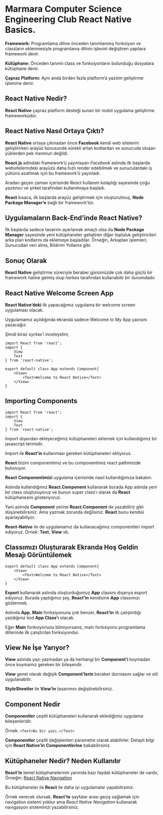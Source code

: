 # Marmara Computer Science Engineering Club React Native Basics.

**Framework:** Programlama diline önceden tanımlanmış fonksiyon ve classların eklenmesiyle programlama dilinin işlevini değiştiren yapılara framework denir.

**Kütüphane:** Önceden tanımlı class ve fonksiyonların bulunduğu dosyalara kütüphane denir.

**Çapraz Platform:** Aynı anda birden fazla platform’a yazılım geliştirme işlemine denir.

## React Native Nedir?

**React Native** çapraz platform desteği sunan bir mobil uygulama geliştirme frameworküdür.

## React Native Nasıl Ortaya Çıktı?

**React Native** ortaya çıkmadan önce **Facebook** kendi web sitelerini geliştirirken arayüz konusunda sürekli artan kodlardan ve sunucuda oluşan yüklerden pek memnun değildi.

**React.js** adındaki framework’ü yayınlayan *Facebook* aslında ilk başlarda websitelerindeki arayüzü daha hızlı render edebilmek ve sunuculardaki iş yükünü azaltmak için bu framework’ü yayınladı.

Aradan geçen zaman içerisinde *React* kullanım kolaylığı sayesinde çoğu yazılımcı ve şirket tarafından kullanılmaya başladı.

**React** kısaca, ilk başlarda arayüz geliştirmek için oluşturulmuş, **Node Package Manager’e** bağlı bir framework’tür.

## Uygulamaların Back-End’inde React Native?

İlk başlarda sadece tasarımı ayarlamak amaçlı olsa da **Node Package Manager** sayesinde yeni kütüphaneler geliştiren diğer topluluk geliştiricileri arka plan kodlarını da eklemeye başladılar. Örneğin, Arkaplan işlemleri, Sunucudan veri alma, Bildirim Yollama gibi.

## Sonuç Olarak

**React Native** geliştirme süreciyle beraber günümüzde çok daha güçlü bir framework haline gelmiş olup herkes tarafından kullanabilir bir durumdadır.

## React Native Welcome Screen App
**React Native’deki** ilk yapacağımız uygulama bir welcome screen uygulaması olacak.

Uygulamamız açıldığında ekranda sadece Welcome to My App yazısını yazacağız.

Şimdi biraz syntax’i inceleyelim,

```
import React from 'react';
import {
	View
	Text
} from 'react-native';

export default class App extends Component{
	<View>
		<Text>Welcome to React Native</Text>
	</View>
}
```

## Importing Components
```
import React from 'react';
import {
	View
	Text
} from 'react-native';
```

Import dışarıdan ekleyeceğimiz kütüphaneleri eklemek için kullandığımız bir javascript terimidir.

Import ile **React’in** kullanması gereken kütüphaneleri ekliyoruz.

**React** bizim componentimiz ve bu componentimiz react pathimizde bulunuyor.

**React** **Componentimizi** uygulama içerisinde nasıl kullandığımıza bakalım.

Aslında kullandığımız **React.Component** kullanarak burada App adında yeni bir class oluşturuyoruz ve bunun super class’ı olarak da **React** kütüphanesini gösteriyoruz.

Yani aslında **Component** yerine **React.Component** de yazabiliriz gibi düşünebilirsiniz. Ama yazmak zorunda değilsiniz. **React** bunu kendisi ayarlayabiliyor.

**React-Native** ile de uygulamamız da kullanacağımız componentleri import ediyoruz. Örnek: **Text**, **View** vb.

## Classımızı Oluşturarak Ekranda Hoş Geldin Mesajı Görüntülemek
```
export default class App extends Component{
	<View>
		<Text>Welcome to React Native</Text>
	</View>
}
```

**Export** kullanarak aslında oluşturduğumuz **App** classını dışarıya export ediyoruz. Burada yaptığımız şey, **React’in** kendisine **App** classımızı göstermek.

Aslında **App**, **Main** fonksiyonuna çok benzer, **React’in** ilk çalıştırdığı yazdığınız kod **App Class’ı** olacak.

Eğer **Main** fonksiyonunu bilmiyorsanız, main fonksiyonu programlama dillerinde ilk çalıştırılan fonksiyondur.

## View Ne İşe Yarıyor?
**View** aslında yazı yazmadan ya da herhangi bir **Component’i** koymadan önce koymamız gereken bir bileşendir.

**View** genel olarak değişik **Component’lerin** beraber durmasını sağlar ve stil uygulanabilir.

**StyleSheetler** ile **View’in** tasarımını değiştirebilirsiniz.

## Component Nedir
**Componentler** çeşitli kütüphaneleri kullanarak eklediğimiz uygulama bileşenleridir.

Örnek: `<Text>Bu bir yazı.</Text>`

**Componentler** çeşitli değişkenleri parametre olarak alabilirler. Detaylı bilgi için **React Native’in** **Componentlerine** bakabilirsiniz.

## Kütüphaneler Nedir? Neden Kullanılır
**React’in** temel kütüphanelerinin yanında bazı faydalı kütüphaneler de vardır, Örneğin: [React Native Navigation](https://reactnavigation.org/)

Bu kütüphaneler ile **React** ile daha iyi uygulamalar yapabilirsiniz.

Örnek verecek olursak, **React’te** sayfalar arası geçiş sağlamak için navigation sistemi yoktur ama *React Native Navigation* kullanarak navigasyon sisteminizi yazabilirsiniz.
